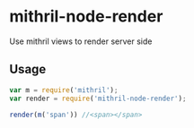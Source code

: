 mithril-node-render
===================

Use mithril views to render server side

Usage
-----

```javascript
var m = require('mithril');
var render = require('mithril-node-render');

render(m('span')) //<span></span>
```
